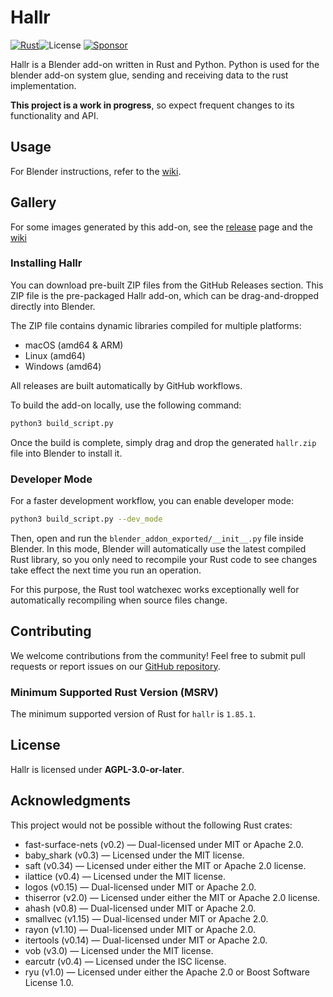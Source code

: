 # Hallr

[![Rust](https://github.com/eadf/hallr/actions/workflows/rust_test.yml/badge.svg)](https://github.com/eadf/hallr/actions/workflows/rust_test.yml)![License](https://img.shields.io/crates/l/hallr)
[![Sponsor](https://img.shields.io/static/v1?label=Sponsor&message=%E2%9D%A4&logo=GitHub&color=%23fe8e86)](https://github.com/sponsors/eadf)

Hallr is a Blender add-on written in Rust and Python. Python is used for the blender add-on system glue, sending and receiving data to the rust implementation.

**This project is a work in progress**, so expect frequent changes to its functionality and API.

## Usage
For Blender instructions, refer to the [wiki](https://github.com/eadf/hallr/wiki).

## Gallery

For some images generated by this add-on, see the [release](https://github.com/eadf/hallr/releases) page and the [wiki](https://github.com/eadf/hallr/wiki)

### Installing Hallr
You can download pre-built ZIP files from the GitHub Releases section. This ZIP file is the pre-packaged Hallr add-on, which can be drag-and-dropped directly into Blender.

The ZIP file contains dynamic libraries compiled for multiple platforms:
- macOS (amd64 & ARM)
- Linux (amd64)
- Windows (amd64)

All releases are built automatically by GitHub workflows.

To build the add-on locally, use the following command:

```bash
python3 build_script.py
```

Once the build is complete, simply drag and drop the generated `hallr.zip` file into Blender to install it.

### Developer Mode
For a faster development workflow, you can enable developer mode:

```bash
python3 build_script.py --dev_mode
```

Then, open and run the `blender_addon_exported/__init__.py` file inside Blender. In this mode, Blender will automatically use the latest compiled Rust library, so you only need to recompile your Rust code to see changes take effect the next time you run an operation.

For this purpose, the Rust tool watchexec works exceptionally well for automatically recompiling when source files change.

## Contributing
We welcome contributions from the community! Feel free to submit pull requests or report issues on our [GitHub repository](https://github.com/eadf/hallr).

### Minimum Supported Rust Version (MSRV)

The minimum supported version of Rust for `hallr` is `1.85.1`.

## License
Hallr is licensed under **AGPL-3.0-or-later**.

## Acknowledgments

This project would not be possible without the following Rust crates:

* fast-surface-nets (v0.2) — Dual-licensed under MIT or Apache 2.0.
* baby_shark (v0.3) — Licensed under the MIT license.
* saft (v0.34) — Licensed under either the MIT or Apache 2.0 license.
* ilattice (v0.4) — Licensed under the MIT license.
* logos (v0.15) — Dual-licensed under MIT or Apache 2.0.
* thiserror (v2.0) — Licensed under either the MIT or Apache 2.0 license.
* ahash (v0.8) — Dual-licensed under MIT or Apache 2.0.
* smallvec (v1.15) — Dual-licensed under MIT or Apache 2.0.
* rayon (v1.10) — Dual-licensed under MIT or Apache 2.0.
* itertools (v0.14) — Dual-licensed under MIT or Apache 2.0.
* vob (v3.0) — Licensed under the MIT license.
* earcutr (v0.4) — Licensed under the ISC license.
* ryu (v1.0) — Licensed under either the Apache 2.0 or Boost Software License 1.0.

